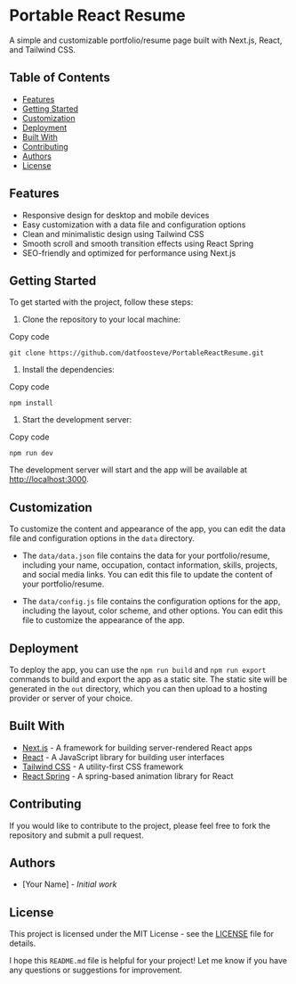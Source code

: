 Portable React Resume
=====================

A simple and customizable portfolio/resume page built with Next.js, React, and Tailwind CSS.

Table of Contents
-----------------

-   [Features](https://github.com/datfoosteve/PortableReactResume/#features)
-   [Getting Started](https://github.com/datfoosteve/PortableReactResume/#getting-started)
-   [Customization](https://github.com/datfoosteve/PortableReactResume/#customization)
-   [Deployment](https://github.com/datfoosteve/PortableReactResume/#deployment)
-   [Built With](https://github.com/datfoosteve/PortableReactResume/#built-with)
-   [Contributing](https://github.com/datfoosteve/PortableReactResume/#contributing)
-   [Authors](https://github.com/datfoosteve/PortableReactResume/#authors)
-   [License](https://github.com/datfoosteve/PortableReactResume/#license)

Features
--------

-   Responsive design for desktop and mobile devices
-   Easy customization with a data file and configuration options
-   Clean and minimalistic design using Tailwind CSS
-   Smooth scroll and smooth transition effects using React Spring
-   SEO-friendly and optimized for performance using Next.js

Getting Started
---------------

To get started with the project, follow these steps:

1.  Clone the repository to your local machine:

Copy code

`git clone https://github.com/datfoosteve/PortableReactResume.git`

1.  Install the dependencies:

Copy code

`npm install`

1.  Start the development server:

Copy code

`npm run dev`

The development server will start and the app will be available at [http://localhost:3000](http://localhost:3000/).

Customization
-------------

To customize the content and appearance of the app, you can edit the data file and configuration options in the `data` directory.

-   The `data/data.json` file contains the data for your portfolio/resume, including your name, occupation, contact information, skills, projects, and social media links. You can edit this file to update the content of your portfolio/resume.

-   The `data/config.js` file contains the configuration options for the app, including the layout, color scheme, and other options. You can edit this file to customize the appearance of the app.

Deployment
----------

To deploy the app, you can use the `npm run build` and `npm run export` commands to build and export the app as a static site. The static site will be generated in the `out` directory, which you can then upload to a hosting provider or server of your choice.

Built With
----------

-   [Next.js](https://nextjs.org/) - A framework for building server-rendered React apps
-   [React](https://reactjs.org/) - A JavaScript library for building user interfaces
-   [Tailwind CSS](https://tailwindcss.com/) - A utility-first CSS framework
-   [React Spring](https://www.react-spring.io/) - A spring-based animation library for React

Contributing
------------

If you would like to contribute to the project, please feel free to fork the repository and submit a pull request.

Authors
-------

-   [Your Name] - *Initial work*

License
-------

This project is licensed under the MIT License - see the [LICENSE](https://chat.openai.com/LICENSE) file for details.

I hope this `README.md` file is helpful for your project! Let me know if you have any questions or suggestions for improvement.
